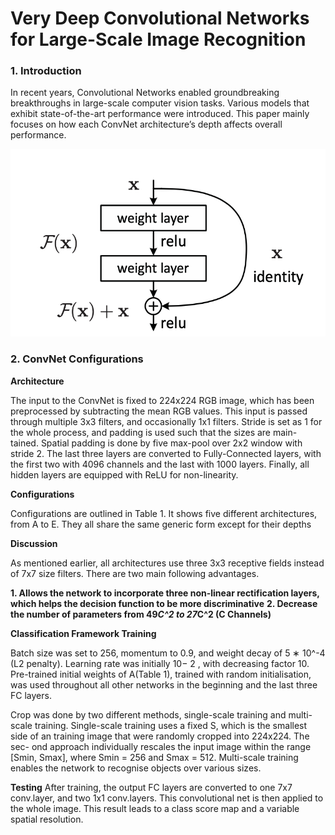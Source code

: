 
# Very Deep Convolutional Networks for Large-Scale Image Recognition

### 1. Introduction 

In recent years, Convolutional Networks enabled groundbreaking breakthroughs in large-scale computer vision tasks. Various models that exhibit state-of-the-art performance were introduced. This paper mainly focuses on how each ConvNet architecture’s depth affects overall performance.

<p align="center">
<img src="figure/Residual.png" height="300">
</p>

### 2. ConvNet Configurations

**Architecture**

The input to the ConvNet is fixed to 224x224 RGB image, which has been preprocessed by subtracting the mean RGB values. This input is passed through multiple 3x3 filters, and occasionally 1x1 filters. Stride is set as 1 for the whole process, and padding is used such that the sizes are main- tained. Spatial padding is done by five max-pool over 2x2 window with stride 2. The last three layers are converted to Fully-Connected layers, with the first two with 4096 channels and the last with 1000 layers. Finally, all hidden layers are equipped with ReLU for non-linearity.

**Configurations**

Configurations are outlined in Table 1. It shows five different architectures, from A to E. They all share the same generic form except for their depths

**Discussion**

As mentioned earlier, all architectures use three 3x3 receptive fields instead of 7x7 size filters. There are two main following advantages.

**1. Allows the network to incorporate three non-linear rectification layers, which helps the decision function to be more discriminative**
**2. Decrease the number of parameters from 49*C^2 to 27*C^2 (C Channels)**

**Classification Framework Training**

Batch size was set to 256, momentum to 0.9, and weight decay of 5 ∗ 10^-4 (L2 penalty). Learning rate was initially 10− 2 , with decreasing factor 10. Pre-trained initial weights of A(Table 1), trained with random initialisation, was used throughout all other networks in the beginning and the last three FC layers.

Crop was done by two different methods, single-scale training and multi- scale training. Single-scale training uses a fixed S, which is the smallest side of an training image that were randomly cropped into 224x224. The sec- ond approach individually rescales the input image within the range [Smin, Smax], where Smin = 256 and Smax = 512. Multi-scale training enables the network to recognise objects over various sizes.

**Testing**
After training, the output FC layers are converted to one 7x7 conv.layer, and two 1x1 conv.layers. This convolutional net is then applied to the whole image. This result leads to a class score map and a variable spatial resolution.
